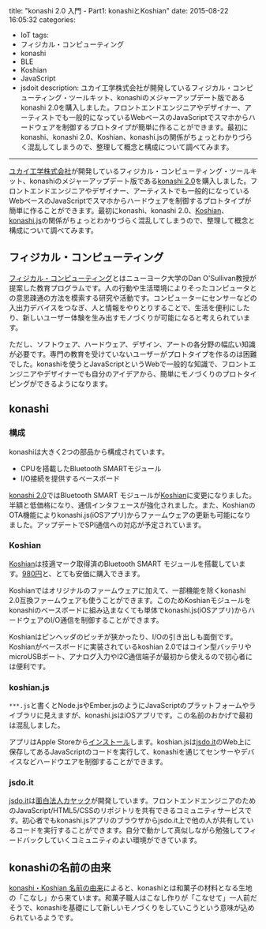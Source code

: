 title: "konashi 2.0 入門 - Part1: konashiとKoshian"
date: 2015-08-22 16:05:32
categories:
 - IoT
tags:
 - フィジカル・コンピューティング
 - konashi
 - BLE
 - Koshian
 - JavaScript
 - jsdoit
description: ユカイ工学株式会社が開発しているフィジカル・コンピューティング・ツールキット、konashiのメジャーアップデート版であるkonashi 2.0を購入しました。フロントエンドエンジニアやデザイナー、アーティストでも一般的になっているWebベースのJavaScriptでスマホからハードウェアを制御するプロトタイプが簡単に作ることができます。最初にkonashi、konashi 2.0、Koshian、konashi.jsの関係がちょっとわかりづらく混乱してしまうので、整理して概念と構成について調べてみます。
---

[ユカイ工学株式会社](http://www.ux-xu.com/)が開発しているフィジカル・コンピューティング・ツールキット、konashiのメジャーアップデート版である[konashi 2.0](http://www.ux-xu.com/product/konashi2-0)を購入しました。フロントエンドエンジニアやデザイナー、アーティストでも一般的になっているWebベースのJavaScriptでスマホからハードウェアを制御するプロトタイプが簡単に作ることができます。最初にkonashi、konashi 2.0、[Koshian](http://www.m-pression.com/ja/solutions/boards/koshian)、[konashi.js](http://konashi.ux-xu.com/kjs/)の関係がちょっとわかりづらく混乱してしまうので、整理して概念と構成について調べてみます。

<!-- more -->

## フィジカル・コンピューティング

[フィジカル・コンピューティング](https://en.wikipedia.org/wiki/Physical_computing)とはニューヨーク大学のDan O'Sullivan教授が提案した教育プログラムです。人の行動や生活環境によりそったコンピュータとの意思疎通の方法を模索する研究や活動です。コンピューターにセンサーなどの入出力デバイスをつなぎ、人と情報をやりとりすることで、生活を便利にしたり、新しいユーザー体験を生み出すモノづくりが可能になると考えられています。

ただし、ソフトウェア、ハードウェア、デザイン、アートの各分野の幅広い知識が必要です。専門の教育を受けていないユーザーがプロトタイプを作るのは困難でした。konashiを使うとJavaScriptというWebで一般的な知識で、フロントエンジニアやデザイナーでも自分のアイデアから、簡単にモノづくりのプロトタイピングができるようになります。

## konashi

### 構成

konashiは大きく2つの部品から構成されています。

* CPUを搭載したBluetooth SMARTモジュール
* I/O接続を提供するベースボード

[konashi 2.0](http://www.ux-xu.com/product/konashi2-0)ではBluetooth SMART モジュールが[Koshian](http://www.m-pression.com/ja/solutions/boards/koshian)に変更になりました。半額と低価格になり、通信インタフェースが強化されました。また、KoshianのOTA機能によりkonashi.js(iOSアプリ)からファームウェアの更新も可能になりました。アップデートでSPI通信への対応が予定されています。

### Koshian

[Koshian](http://www.m-pression.com/ja/solutions/boards/koshian)は技適マーク取得済のBluetooth SMART モジュールを搭載しています。[980円](https://store.macnica.co.jp/products/mpression_mp-ksn001b)と、とても安価に購入できます。

Koshianではオリジナルのファームウェアに加えて、一部機能を除くkonashi 2.0互換ファームウェアも使うことができます。このためKoshianモジュールをkonashiのベースボードに組み込まなくても単体でkonashi.js(iOSアプリ)からハードウェアのI/O通信を制御することができます。

Koshianはピンヘッダのピッチが狭かったり、I/Oの引き出しも面倒です。Koshianがベースボードに実装されているkoshian 2.0ではコイン型バッテリやmicroUSBポート、アナログ入力やI2C通信端子が最初から使えるので初心者には便利です。

### koshian.js

`***.js`と書くとNode.jsやEmber.jsのようにJavaScriptのプラットフォームやライブラリに見えますが、konashi.jsはiOSアプリです。この名前のおかげで最初は混乱しました。

アプリはApple Storeから[インストール](https://itunes.apple.com/jp/app/konashi.js-javascript-html/id652940096)します。koshian.jsは[jsdo.it](http://jsdo.it/konashijs/)のWeb上に保存してあるJavaScriptのコードを実行して、konashiを通じてセンサーやデバイスなどハードウエアを制御することができます。

### jsdo.it

[jsdo.it](http://jsdo.it/)は[面白法人カヤック](http://www.kayac.com/)が開発しています。フロントエンドエンジニアのためのJavaScript/HTML5/CSSのリポジトリを共有できるコミュニティサービスです。初心者でもkonashi.jsアプリのブラウザからjsdo.it上で他の人が共有しているコードを実行することができます。自分で動かして真似しながら勉強してフィードバックしていくコミュニティのよい環境ができています。

## konashiの名前の由来

[konashi・Koshian 名前の由来](https://store.macnica.co.jp/library/96029)によると、konashiとは和菓子の材料となる生地の「こなし」から来ています。和菓子職人はこなし作りが「こなせて」一人前だそうで、konashiを基礎にして新しいモノづくりをしていこうという意味が込められているようです。
